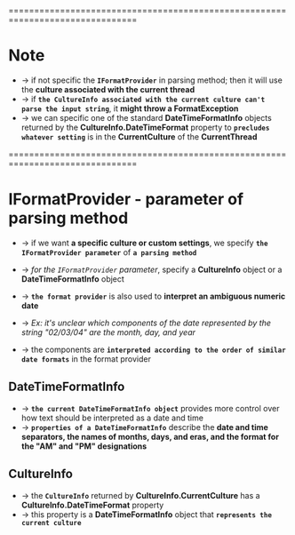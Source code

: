 ===============================================================================
# Note
* -> if not specific the **`IFormatProvider`** in parsing method; then it will use the **culture associated with the current thread**
* -> if **`the CultureInfo associated with the current culture can't parse the input string`**, it **might throw a FormatException**
* -> we can specific one of the standard **DateTimeFormatInfo** objects returned by the **CultureInfo.DateTimeFormat** property to **`precludes whatever setting`** is in the **CurrentCulture** of the **CurrentThread**

===============================================================================
# IFormatProvider - parameter of parsing method
* -> if we want **a specific culture or custom settings**, we specify **`the IFormatProvider parameter`** of **`a parsing method`**
* -> _for the `IFormatProvider` parameter_, specify a **CultureInfo** object or a **DateTimeFormatInfo** object

* -> **`the format provider`** is also used to **interpret an ambiguous numeric date**
* -> _Ex: it's unclear which components of the date represented by the string "02/03/04" are the month, day, and year_
* -> the components are **`interpreted according to the order of similar date formats`** in the format provider

## DateTimeFormatInfo
* -> **`the current DateTimeFormatInfo object`** provides more control over how text should be interpreted as a date and time
* -> **`properties of a DateTimeFormatInfo`** describe the **date and time separators, the names of months, days, and eras, and the format for the "AM" and "PM" designations**

## CultureInfo
* -> the **`CultureInfo`** returned by **CultureInfo.CurrentCulture** has a **CultureInfo.DateTimeFormat** property 
* -> this property is a **DateTimeFormatInfo** object that **`represents the current culture`**


